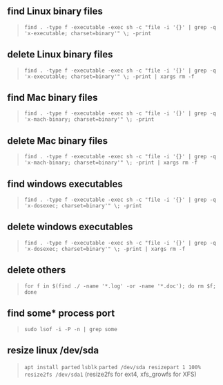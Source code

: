 ## find Linux binary files
> `find . -type f -executable -exec sh -c "file -i '{}' | grep -q 'x-executable; charset=binary'" \; -print`

## delete Linux binary files
> `find . -type f -executable -exec sh -c "file -i '{}' | grep -q 'x-executable; charset=binary'" \; -print | xargs rm -f`

## find Mac binary files
> `find . -type f -executable -exec sh -c "file -i '{}' | grep -q 'x-mach-binary; charset=binary'" \; -print`

## delete Mac binary files
> `find . -type f -executable -exec sh -c "file -i '{}' | grep -q 'x-mach-binary; charset=binary'" \; -print | xargs rm -f`

## find windows executables
> `find . -type f -executable -exec sh -c "file -i '{}' | grep -q 'x-dosexec; charset=binary'" \; -print`

## delete windows executables
> `find . -type f -executable -exec sh -c "file -i '{}' | grep -q 'x-dosexec; charset=binary'" \; -print | xargs rm -f`

## delete others
> `for f in $(find ./ -name '*.log' -or -name '*.doc'); do rm $f; done`

## find some* process port
> `sudo lsof -i -P -n | grep some`

## resize linux /dev/sda
> `apt install parted`
> `lsblk`
> `parted /dev/sda resizepart 1 100%`
> `resize2fs /dev/sda1` (resize2fs for ext4, xfs_growfs for XFS)

